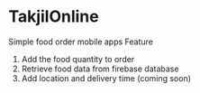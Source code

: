# TakjilOnline
Simple food order mobile apps
Feature
1. Add the food quantity to order
2. Retrieve food data from firebase database
3. Add location and delivery time (coming soon)

